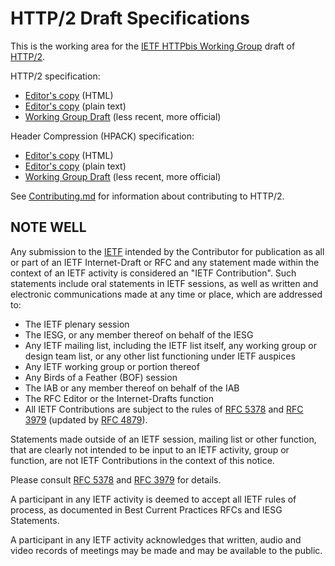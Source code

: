 # HTTP/2 Draft Specifications

This is the working area for the [IETF HTTPbis Working
Group](https://trac.tools.ietf.org/wg/httpbis/trac/wiki) draft of
[HTTP/2](https://http2.github.io/).

HTTP/2 specification:
* [Editor's copy](https://http2.github.com/http2-spec/index.html) (HTML)
* [Editor's copy](https://http2.github.com/http2-spec/index.txt) (plain text)
* [Working Group Draft](https://tools.ietf.org/html/draft-ietf-httpbis-http2) (less recent, more official)

Header Compression (HPACK) specification:
* [Editor's copy](https://http2.github.com/http2-spec/compression.html) (HTML)
* [Editor's copy](https://http2.github.com/http2-spec/compression.txt) (plain text)
* [Working Group Draft](https://tools.ietf.org/html/draft-ietf-httpbis-header-compression) (less recent, more official)

See [Contributing.md](https://github.com/http2/http2-spec/blob/master/CONTRIBUTING.md) for information about contributing to HTTP/2.


## NOTE WELL

Any submission to the [IETF](https://www.ietf.org/) intended by the Contributor
for publication as all or part of an IETF Internet-Draft or RFC and any
statement made within the context of an IETF activity is considered an "IETF
Contribution". Such statements include oral statements in IETF sessions, as
well as written and electronic communications made at any time or place, which
are addressed to:

 * The IETF plenary session
 * The IESG, or any member thereof on behalf of the IESG
 * Any IETF mailing list, including the IETF list itself, any working group
   or design team list, or any other list functioning under IETF auspices
 * Any IETF working group or portion thereof
 * Any Birds of a Feather (BOF) session
 * The IAB or any member thereof on behalf of the IAB
 * The RFC Editor or the Internet-Drafts function
 * All IETF Contributions are subject to the rules of
   [RFC 5378](https://tools.ietf.org/html/rfc5378) and
   [RFC 3979](https://tools.ietf.org/html/rfc3979)
   (updated by [RFC 4879](https://tools.ietf.org/html/rfc4879)).

Statements made outside of an IETF session, mailing list or other function,
that are clearly not intended to be input to an IETF activity, group or
function, are not IETF Contributions in the context of this notice.

Please consult [RFC 5378](https://tools.ietf.org/html/rfc5378) and [RFC
3979](https://tools.ietf.org/html/rfc3979) for details.

A participant in any IETF activity is deemed to accept all IETF rules of
process, as documented in Best Current Practices RFCs and IESG Statements.

A participant in any IETF activity acknowledges that written, audio and video
records of meetings may be made and may be available to the public.
